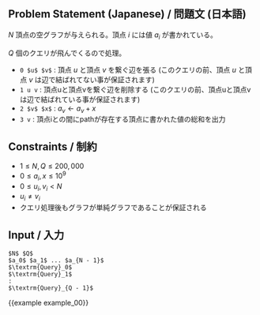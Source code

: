 Problem Statement (Japanese) / 問題文 (日本語)
---------


$N$ 頂点の空グラフが与えられる。頂点 $i$ には値 $a_i$ が書かれている。

$Q$ 個のクエリが飛んでくるので処理。

- `0 $u$ $v$` : 頂点 $u$ と頂点 $v$ を繋ぐ辺を張る (このクエリの前、頂点 $u$ と頂点 $v$ は辺で結ばれてない事が保証されます)
- `1 u v` : 頂点uと頂点vを繋ぐ辺を削除する (このクエリの前、頂点uと頂点vは辺で結ばれている事が保証されます)
- `2 $v$ $x$` : $a_v \gets a_v + x$
- `3 v`   : 頂点iとの間にpathが存在する頂点に書かれた値の総和を出力




Constraints / 制約
---------

- $1 \leq N, Q \leq 200,000$
- $0 \leq a_i, x \leq 10^9$
- $0 \leq u_i, v_i < N$
- $u_i \neq v_i$
- クエリ処理後もグラフが単純グラフであることが保証される

Input / 入力
---------

~~~
$N$ $Q$
$a_0$ $a_1$ ... $a_{N - 1}$
$\textrm{Query}_0$
$\textrm{Query}_1$
:
$\textrm{Query}_{Q - 1}$
~~~

{{example example_00}}
